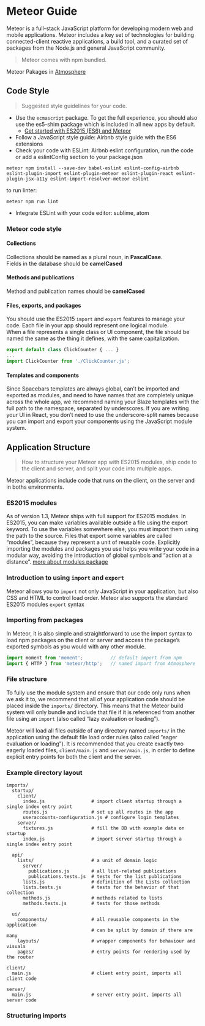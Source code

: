 # Meteor Guide
Meteor is a full-stack JavaScript platform for developing modern web and mobile applications. Meteor includes a key set of technologies for building connected-client reactive applications, a build tool, and a curated set of packages from the Node.js and general JavaScript community.

>Meteor comes with npm bundled.

Meteor Pakages in [Atmosphere](https://atmospherejs.com/)

## Code Style
>Suggested style guidelines for your code.

* Use the `ecmascript` package. To get the full experience, you should also use the es5-shim package which is included in all new apps by default. 
    - [Get started with ES2015 (ES6) and Meteor](http://info.meteor.com/blog/es2015-get-started)
* Follow a JavaScript style guide: Airbnb style guide with the ES6 extensions
* Check your code with ESLint: Airbnb eslint configuration, run the code or add a eslintConfig section to your package.json
```
meteor npm install --save-dev babel-eslint eslint-config-airbnb eslint-plugin-import eslint-plugin-meteor eslint-plugin-react eslint-plugin-jsx-a11y eslint-import-resolver-meteor eslint
```

to run linter: 
```
meteor npm run lint
```
* Integrate ESLint with your code editor: sublime, atom

### Meteor code style
#### Collections
Collections should be named as a plural noun, in **PascalCase**.  
Fields in the database should be **camelCased**

#### Methods and publications
Method and publication names should be **camelCased**

#### Files, exports, and packages
You should use the ES2015 `import` and `export` features to manage your code. 
Each file in your app should represent one logical module.  
When a file represents a single class or UI component, the file should be named the same as the thing it defines, with the same capitalization. 
``` js
export default class ClickCounter { ... }
...
import ClickCounter from './ClickCounter.js';
```

#### Templates and components
Since Spacebars templates are always global, can’t be imported and exported as modules, and need to have names that are completely unique across the whole app, we recommend naming your Blaze templates with the full path to the namespace, separated by underscores. 
If you are writing your UI in React, you don’t need to use the underscore-split names because you can import and export your components using the JavaScript module system.

## Application Structure
>How to structure your Meteor app with ES2015 modules, ship code to the client and server, and split your code into multiple apps.

Meteor applications include code that runs on the client, on the server and in boths environments.

### ES2015 modules
As of version 1.3, Meteor ships with full support for ES2015 modules. 
In ES2015, you can make variables available outside a file using the export keyword. To use the variables somewhere else, you must import them using the path to the source. Files that export some variables are called “modules”, because they represent a unit of reusable code. 
Explicitly importing the modules and packages you use helps you write your code in a modular way, avoiding the introduction of global symbols and “action at a distance”. [more about modules package](https://docs.meteor.com/packages/modules.html)

### Introduction to using `import` and `export`
Meteor allows you to `import` not only JavaScript in your application, but also CSS and HTML to control load order.
Meteor also supports the standard ES2015 modules `export` syntax

### Importing from packages
In Meteor, it is also simple and straightforward to use the import syntax to load npm packages on the client or server and access the package’s exported symbols as you would with any other module.
``` js
import moment from 'moment';          // default import from npm
import { HTTP } from 'meteor/http';   // named import from Atmosphere
```

### File structure
To fully use the module system and ensure that our code only runs when we ask it to, we recommend that all of your application code should be placed inside the `imports/` directory. This means that the Meteor build system will only bundle and include that file if it is referenced from another file using an `import` (also called “lazy evaluation or loading”).

Meteor will load all files outside of any directory named `imports/` in the application using the default file load order rules (also called “eager evaluation or loading”). It is recommended that you create exactly two eagerly loaded files, `client/main.js` and `server/main.js`, in order to define explicit entry points for both the client and the server.

### Example directory layout
``` shell
imports/
  startup/
    client/
      index.js                 # import client startup through a single index entry point
      routes.js                # set up all routes in the app
      useraccounts-configuration.js # configure login templates
    server/
      fixtures.js              # fill the DB with example data on startup
      index.js                 # import server startup through a single index entry point

  api/
    lists/                     # a unit of domain logic
      server/
        publications.js        # all list-related publications
        publications.tests.js  # tests for the list publications
      lists.js                 # definition of the Lists collection
      lists.tests.js           # tests for the behavior of that collection
      methods.js               # methods related to lists
      methods.tests.js         # tests for those methods

  ui/
    components/                # all reusable components in the application
                               # can be split by domain if there are many
    layouts/                   # wrapper components for behaviour and visuals
    pages/                     # entry points for rendering used by the router

client/
  main.js                      # client entry point, imports all client code

server/
  main.js                      # server entry point, imports all server code
```

### Structuring imports

